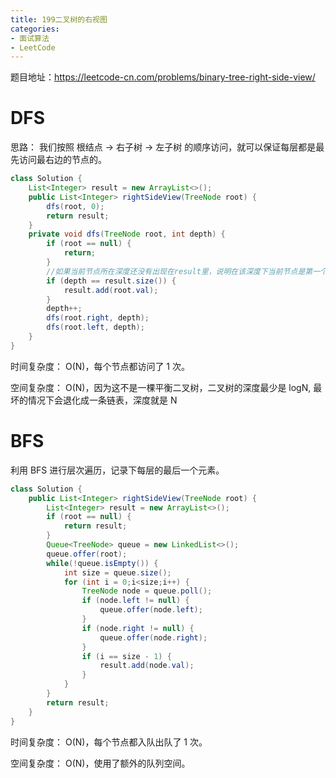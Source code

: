 ```yaml
---
title: 199二叉树的右视图
categories: 
- 面试算法
- LeetCode
---
```


题目地址：https://leetcode-cn.com/problems/binary-tree-right-side-view/

# DFS

思路： 我们按照 根结点 -> 右子树 -> 左子树 的顺序访问，就可以保证每层都是最先访问最右边的节点的。

```java
class Solution {
    List<Integer> result = new ArrayList<>();
    public List<Integer> rightSideView(TreeNode root) {
        dfs(root, 0);
        return result;
    }
    private void dfs(TreeNode root, int depth) {
        if (root == null) {
            return;
        }
        //如果当前节点所在深度还没有出现在result里，说明在该深度下当前节点是第一个被访问的节点，因此将当前节点加入result中
        if (depth == result.size()) {
            result.add(root.val);
        }
        depth++;
        dfs(root.right, depth);
        dfs(root.left, depth);
    }
}
```

时间复杂度： O(N)，每个节点都访问了 1 次。

空间复杂度： O(N)，因为这不是一棵平衡二叉树，二叉树的深度最少是 logN, 最坏的情况下会退化成一条链表，深度就是 N

# BFS

利用 BFS 进行层次遍历，记录下每层的最后一个元素。

```java
class Solution {
    public List<Integer> rightSideView(TreeNode root) {
        List<Integer> result = new ArrayList<>();
        if (root == null) {
            return result;
        }
        Queue<TreeNode> queue = new LinkedList<>();
        queue.offer(root);
        while(!queue.isEmpty()) {
            int size = queue.size();
            for (int i = 0;i<size;i++) {
                TreeNode node = queue.poll();
                if (node.left != null) {
                    queue.offer(node.left);
                }
                if (node.right != null) {
                    queue.offer(node.right);
                }
                if (i == size - 1) {
                    result.add(node.val);
                }
            }
        }
        return result;
    }
}
```

时间复杂度： O(N)，每个节点都入队出队了 1 次。

空间复杂度： O(N)，使用了额外的队列空间。